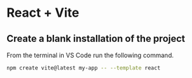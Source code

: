 # React + Vite

## Create a blank installation of the project

From the terminal in VS Code run the following command.

```bash 
npm create vite@latest my-app -- --template react
